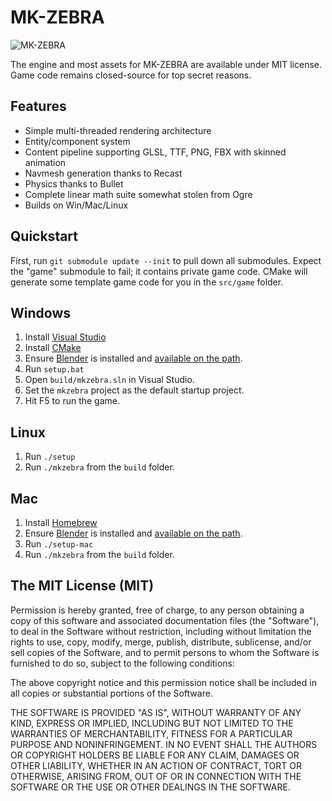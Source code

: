 MK-ZEBRA
========

![MK-ZEBRA](http://i.imgur.com/9hJiC4ql.png)

The engine and most assets for MK-ZEBRA are available under MIT license.
Game code remains closed-source for top secret reasons.

Features
--------

- Simple multi-threaded rendering architecture
- Entity/component system
- Content pipeline supporting GLSL, TTF, PNG, FBX with skinned animation
- Navmesh generation thanks to Recast
- Physics thanks to Bullet
- Complete linear math suite somewhat stolen from Ogre
- Builds on Win/Mac/Linux

Quickstart
----------

First, run `git submodule update --init` to pull down all submodules. Expect
the "game" submodule to fail; it contains private game code. CMake will
generate some template game code for you in the `src/game` folder.

Windows
-------

1. Install [Visual Studio](https://www.visualstudio.com/en-us/downloads/download-visual-studio-vs.aspx)
1. Install [CMake](http://www.cmake.org/download/)
1. Ensure [Blender](http://blender.org) is installed and
   [available on the path](http://www.computerhope.com/issues/ch000549.htm).
1. Run `setup.bat`
1. Open `build/mkzebra.sln` in Visual Studio.
1. Set the `mkzebra` project as the default startup project.
1. Hit F5 to run the game.

Linux
-----
1. Run `./setup`
1. Run `./mkzebra` from the `build` folder.

Mac
---
1. Install [Homebrew](http://brew.sh/)
1. Ensure [Blender](http://blender.org) is installed and
   [available on the path](http://www.computerhope.com/issues/ch000549.htm).
1. Run `./setup-mac`
1. Run `./mkzebra` from the `build` folder.

The MIT License (MIT)
---------------------

Permission is hereby granted, free of charge, to any person obtaining a copy
of this software and associated documentation files (the "Software"), to deal
in the Software without restriction, including without limitation the rights
to use, copy, modify, merge, publish, distribute, sublicense, and/or sell
copies of the Software, and to permit persons to whom the Software is
furnished to do so, subject to the following conditions:

The above copyright notice and this permission notice shall be included in all
copies or substantial portions of the Software.

THE SOFTWARE IS PROVIDED "AS IS", WITHOUT WARRANTY OF ANY KIND, EXPRESS OR
IMPLIED, INCLUDING BUT NOT LIMITED TO THE WARRANTIES OF MERCHANTABILITY,
FITNESS FOR A PARTICULAR PURPOSE AND NONINFRINGEMENT. IN NO EVENT SHALL THE
AUTHORS OR COPYRIGHT HOLDERS BE LIABLE FOR ANY CLAIM, DAMAGES OR OTHER
LIABILITY, WHETHER IN AN ACTION OF CONTRACT, TORT OR OTHERWISE, ARISING FROM,
OUT OF OR IN CONNECTION WITH THE SOFTWARE OR THE USE OR OTHER DEALINGS IN THE
SOFTWARE.